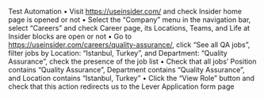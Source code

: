 Test Automation
• Visit https://useinsider.com/ and check Insider home page is opened or not
• Select the “Company” menu in the navigation bar, select “Careers” and check Career
page, its Locations, Teams, and Life at Insider blocks are open or not
• Go to https://useinsider.com/careers/quality-assurance/, click “See all QA jobs”, filter
jobs by Location: “Istanbul, Turkey”, and Department: “Quality Assurance”, check the
presence of the job list
• Check that all jobs’ Position contains “Quality Assurance”, Department contains
“Quality Assurance”, and Location contains “Istanbul, Turkey”
• Click the “View Role” button and check that this action redirects us to the Lever
Application form page
